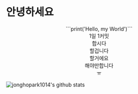 # 안녕하세요

<div align="center">
```print('Hello, my World')```<br>
 1일 1커밋<br>
 합시다<br>
 할겁니다<br>
 할거에요<br>
 해야만합니다<br>
 ㅠ<br>
</div>

![jonghopark1014's github stats](https://github-readme-stats.vercel.app/api?username=jonghopark1014&show_icons=true)

